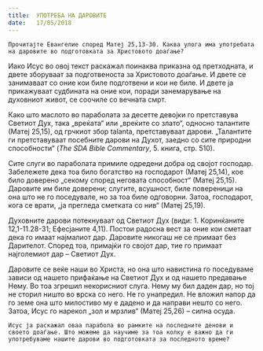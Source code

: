 ```yaml
---
title:  УПОТРЕБА НА ДАРОВИТЕ
date:   17/05/2018
---
```


`Прочитајте Евангелие според Матеј 25,13-30. Каква улога има употребата на даровите во подготовката за Христовото доаѓање?`

Иако Исус во овој текст раскажал поинаква приказна од претходната, и двете зборуваат за подготвеноста за Христовото доаѓање. И двете се занимаваат со оние кои биле подготвени и кои не биле. И двете ја прикажуваат судбината на оние кои, поради занемарување на духовниот живот, се соочиле со вечната смрт.

Како што маслото во параболата за десетте девојки го претставува Светиот Дух, така „вреќата“ или „вреќите со злато“, односно талантите (Матеј 25,15), од грчкиот збор talanta, претставуваат дарови. „Талантите ги претставуваат посебните дарови на Духот, заедно со сите природни способности“ (*The SDA Bible Commentary*, 5. книга, стр. 510).

Сите слуги во параболата примиле одредени добра од својот господар. Забележете дека тоа било богатство на господарот (Матеј 25,14), кое било доверено „секому според неговата способност“ (Матеј 25,15). Даровите им биле доверени; слугите, всушност, биле повереници на она што не го поседувале, но за тоа биле одговорни. Затоа, господарот, кога се врати, „ја прегледа сметката со нив“ (Матеј 25,19).

Духовните дарови потекнуваат од Светиот Дух (види: 1. Коринќаните 12,1-11.28-31; Ефесјаните 4,11). Постои радосна вест за оние кои сметаат дека го имаат најмалиот дар. Даровите никогаш не се примаат без Дарителот. Според тоа, примајќи го својот дар, тие го примаат најголемиот дар – Светиот Дух.

Даровите се веќе наши во Христа, но она што навистина го поседуваме зависи од нашето прифаќање на Светиот Дух и од нашето предавање Нему. Во тоа згрешил некорисниот слуга. Нему му бил даден дар, но тој не сторил ништо во врска со него. Не го унапредил. Не вложил напор да го земе она што милостиво му е дадено и да направи нешто со него. Затоа, Исус го нарекол „зол и мрзлив“ (Матеј 25,26) – силна осуда.

`Исус ја раскажал оваа парабола во рамките на последните денови и своето доаѓање. Што можеме да научиме за тоа колку е важно да ги употребуваме нашите дарови во подготовката за последното време? `
